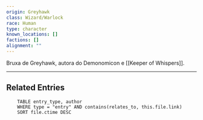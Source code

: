 ```yaml
---
origin: Greyhawk
class: Wizard/Warlock
race: Human
type: character
known_locations: []
factions: []
alignment: ""
---
```

Bruxa de Greyhawk, autora do Demonomicon e [[Keeper of Whispers]].


---

<!-- DYNAMIC:related-entries -->

## Related Entries

```dataview
    TABLE entry_type, author
    WHERE type = "entry" AND contains(relates_to, this.file.link)
    SORT file.ctime DESC
```

<!-- /DYNAMIC -->